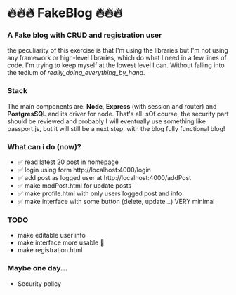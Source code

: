 # 🔥🔥🔥 FakeBlog 🔥🔥🔥
### A Fake blog with CRUD and registration user
the peculiarity of this exercise is that I'm using the libraries but I'm not using any framework or high-level libraries, which do what I need in a few lines of code. I'm trying to keep myself at the lowest level I can. Without falling into the tedium of *_really_doing_everything_by_hand_*.

### Stack
The main components are: **Node**, **Express** (with session and router) and **PostgresSQL** and its driver for node. That's all. sOf course, the security part should be reviewed and probably I will eventually use something like passport.js, but it will still be a next step, with the blog fully functional blog!

### What can i do (now)?
- ✅ read latest 20 post in homepage
- ✅ login using form http://localhost:4000/login
- ✅ add post as logged user at http://localhost:4000/addPost
- ✅ make modPost.html for update posts
- ✅ make profile.html with only users logged post and info
- ✅ make interface with some button (delete, update...) VERY minimal

### TODO
- make editable user info
- make interface more usable 🤔
- make registration.html

### Maybe one day...
- Security policy
